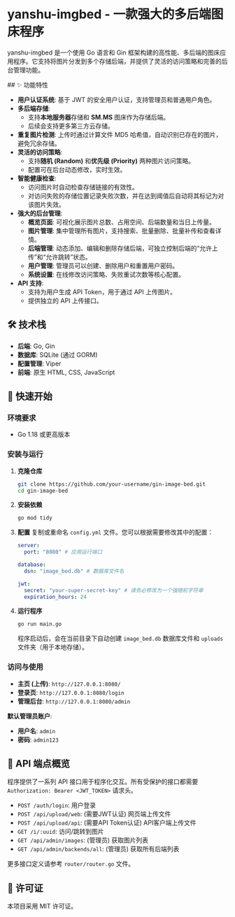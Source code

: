 # yanshu-imgbed - 一款强大的多后端图床程序

yanshu-imgbed 是一个使用 Go 语言和 Gin 框架构建的高性能、多后端的图床应用程序。它支持将图片分发到多个存储后端，并提供了灵活的访问策略和完善的后台管理功能。

 \#\# ✨ 功能特性

  * **用户认证系统**: 基于 JWT 的安全用户认证，支持管理员和普通用户角色。
  * **多后端存储**:
      * 支持**本地服务器**存储和 **SM.MS** 图床作为存储后端。
      * 后续会支持更多第三方云存储。
  * **重复图片检测**: 上传时通过计算文件 MD5 哈希值，自动识别已存在的图片，避免冗余存储。
  * **灵活的访问策略**:
      * 支持**随机 (Random)** 和**优先级 (Priority)** 两种图片访问策略。
      * 配置可在后台动态修改，实时生效。
  * **智能健康检查**:
      * 访问图片时自动检查存储链接的有效性。
      * 对访问失败的存储位置记录失败次数，并在达到阈值后自动将其标记为对该图片失效。
  * **强大的后台管理**:
      * **概览页面**: 可视化展示图片总数、占用空间、后端数量和当日上传量。
      * **图片管理**: 集中管理所有图片，支持搜索、批量删除、批量补传和查看详情。
      * **后端管理**: 动态添加、编辑和删除存储后端，可独立控制后端的“允许上传”和“允许跳转”状态。
      * **用户管理**: 管理员可以创建、删除用户和重置用户密码。
      * **系统设置**: 在线修改访问策略、失败重试次数等核心配置。
  * **API 支持**:
      * 支持为用户生成 API Token，用于通过 API 上传图片。
      * 提供独立的 API 上传接口。

## 🛠️ 技术栈

  * **后端**: Go, Gin
  * **数据库**: SQLite (通过 GORM)
  * **配置管理**: Viper
  * **前端**: 原生 HTML, CSS, JavaScript

## 🚀 快速开始

### 环境要求

  * Go 1.18 或更高版本

### 安装与运行

1.  **克隆仓库**

    ```bash
    git clone https://github.com/your-username/gin-image-bed.git
    cd gin-image-bed
    ```

2.  **安装依赖**

    ```bash
    go mod tidy
    ```

3.  **配置**
    复制或重命名 `config.yml` 文件。您可以根据需要修改其中的配置：

    ```yaml
    server:
      port: "8080" # 应用运行端口

    database:
      dsn: "image_bed.db" # 数据库文件名

    jwt:
      secret: "your-super-secret-key" # 请务必修改为一个强随机字符串
      expiration_hours: 24
    ```

4.  **运行程序**

    ```bash
    go run main.go
    ```

    程序启动后，会在当前目录下自动创建 `image_bed.db` 数据库文件和 `uploads` 文件夹（用于本地存储）。

### 访问与使用

  * **主页 (上传)**: `http://127.0.0.1:8080/`
  * **登录页**: `http://127.0.0.1:8080/login`
  * **管理后台**: `http://127.0.0.1:8080/admin`

**默认管理员账户**:

  * **用户名**: `admin`
  * **密码**: `admin123`

## 📝 API 端点概览

程序提供了一系列 API 接口用于程序化交互。所有受保护的接口都需要 `Authorization: Bearer <JWT_TOKEN>` 请求头。

  * `POST /auth/login`: 用户登录
  * `POST /api/upload/web`: (需要JWT认证) 网页端上传文件
  * `POST /api/upload/api`: (需要API Token认证) API客户端上传文件
  * `GET /i/:uuid`: 访问/跳转到图片
  * `GET /api/admin/images`: (管理员) 获取图片列表
  * `GET /api/admin/backends/all`: (管理员) 获取所有后端列表

更多接口定义请参考 `router/router.go` 文件。

## 📄 许可证

本项目采用 MIT 许可证。
